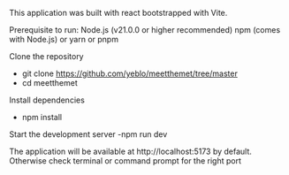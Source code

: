 This application was built with react bootstrapped with Vite.

Prerequisite to run:
  Node.js (v21.0.0 or higher recommended)
  npm (comes with Node.js) or yarn or pnpm

Clone the repository
- git clone  https://github.com/yeblo/meetthemet/tree/master
- cd meetthemet

  
Install dependencies
- npm install

Start the development server
-npm run dev

The application will be available at http://localhost:5173 by default. Otherwise check terminal or command prompt for the right port
